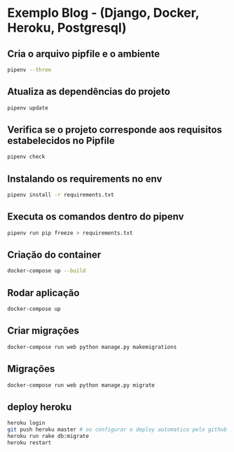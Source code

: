 # Exemplo Blog - (Django, Docker, Heroku, Postgresql)

## Cria o arquivo pipfile e o ambiente
    
``` bash
pipenv --three
```

## Atualiza as dependências do projeto
    
``` bash
pipenv update
```

## Verifica se o projeto corresponde aos requisitos estabelecidos no Pipfile
        
``` bash
pipenv check
```

## Instalando os requirements no env

``` bash
pipenv install -r requirements.txt
```

## Executa os comandos dentro do pipenv
    
``` bash
pipenv run pip freeze > requirements.txt
```

## Criação do container
    
``` bash
docker-compose up --build
```

## Rodar aplicação
    
``` bash
docker-compose up
```

## Criar migrações
    
``` bash
docker-compose run web python manage.py makemigrations
```

## Migrações

``` bash
docker-compose run web python manage.py migrate
```

## deploy heroku

``` bash
heroku login
git push heroku master # ou configurar o deploy automatico pelo github por branch
heroku run rake db:migrate
heroku restart
```